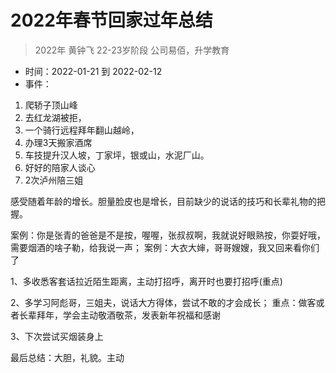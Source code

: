 # 2022年春节回家过年总结
> 2022年 黄钟飞 22-23岁阶段 公司易佰，升学教育

* 时间：2022-01-21 到 2022-02-12
* 事件：
1. 爬轿子顶山峰
2. 去红龙湖被拒，
3. 一个骑行远程拜年翻山越岭，
4. 办理3天搬家酒席
5. 车技提升汉人坡，丁家坪，银或山，水泥厂山。
6. 好好的陪家人谈心
7. 2次泸州陪三姐

感受随着年龄的增长。胆量脸皮也是增长，目前缺少的说话的技巧和长辈礼物的把握。

案例：你是张青的爸爸是不是按，喔喔，张叔叔啊，我就说好眼熟按，你耍好哦，需要烟酒的啥子勒，给我说一声；
案例：大衣大婶，哥哥嫂嫂，我又回来看你们了

1、多收悉客套话拉近陌生距离，主动打招呼，离开时也要打招呼(重点)

2、多学习阿彪哥，三姐夫，说话大方得体，尝试不敢的才会成长；
重点：做客或者长辈拜年，学会主动敬酒敬茶，发表新年祝福和感谢

3、下次尝试买烟装身上

最后总结：大胆，礼貌。主动